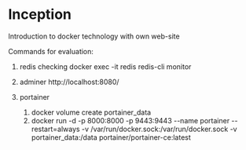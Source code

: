 # Inception
Introduction to docker technology with own web-site 

Commands for evaluation:

1. redis checking
   docker exec -it redis redis-cli monitor

2. adminer
   http://localhost:8080/

3. portainer
   1. docker volume create portainer_data
   2. docker run -d -p 8000:8000 -p 9443:9443 --name portainer --restart=always -v /var/run/docker.sock:/var/run/docker.sock -v portainer_data:/data portainer/portainer-ce:latest
